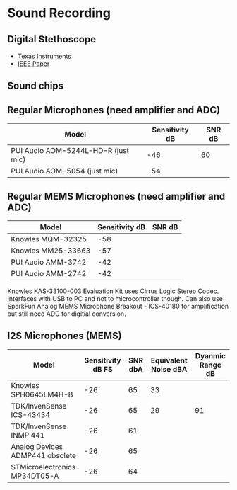 # Sound Recording

## Digital Stethoscope
- [Texas Instruments](https://www.ti.com/solution/digital-stethoscope)
- [IEEE Paper](https://ieeexplore.ieee.org/document/8994674)
  
## Sound chips

## Regular Microphones (need amplifier and ADC)

| Model | Sensitivity dB | SNR dB |
| ----- | ----------- | --- |
| PUI Audio AOM-5244L-HD-R (just mic) | -46 | 60 | 
| PUI Audio AOM-5054 (just mic)       | -54 |    | 

## Regular MEMS Microphones (need amplifier and ADC)

| Model | Sensitivity dB | SNR dB |
| ----- | ----------- | --- |
| Knowles MQM-32325 | -58 | |
| Knowles MM25-33663 | -57 | |
| PUI Audio AMM-3742 | -42 | |
| PUI Audio AMM-2742 | -42 | |

Knowles KAS-33100-003 Evaluation Kit uses Cirrus Logic Stereo Codec. Interfaces with USB to PC and not to microcontroller though.
Can also use SparkFun Analog MEMS Microphone Breakout - ICS-40180 for amplification but still need ADC for digitial conversion. 

## I2S Microphones (MEMS)
| Model                 | Sensitivity dB FS | SNR dbA | Equivalent Noise dBA | Dyanmic Range dB |
| --------------------- | ----------- | ------ | ---------------- | ------------- |
| Knowles SPH0645LM4H-B | -26 | 65 | 33 | |
| TDK/InvenSense ICS-43434 | -26 | 65 | 29 | 91 |
| TDK/InvenSense INMP 441 | -26 | 61 |
| Analog Devices ADMP441 obsolete| -26 | 65 | | |
| STMicroelectronics MP34DT05-A | -26 | 64 | | |
